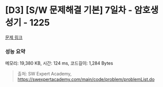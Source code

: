# [D3] [S/W 문제해결 기본] 7일차 - 암호생성기 - 1225 

[문제 링크](https://swexpertacademy.com/main/code/problem/problemDetail.do?contestProbId=AV14uWl6AF0CFAYD) 

### 성능 요약

메모리: 19,380 KB, 시간: 124 ms, 코드길이: 1,284 Bytes



> 출처: SW Expert Academy, https://swexpertacademy.com/main/code/problem/problemList.do